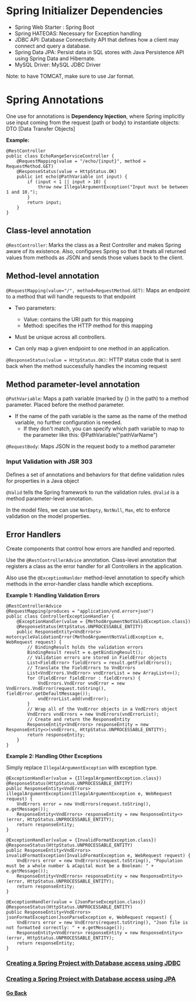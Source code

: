# Spring Initializer Dependencies

* Spring Web Starter : Spring Boot
* Spring HATEOAS: Necessary for Exception handling
* JDBC API: Database Connectivity API that defines how a client may connect and query a database.
* Spring Data JPA: Persist data in SQL stores with Java Persistence API using Spring Data and Hibernate.
* MySQL Driver: MySQL JDBC Driver

Note: to have TOMCAT, make sure to use Jar format.	
	
# Spring Annotations

One use for annotations is **Dependency Injection**, where Spring implicitly use input coming from the request (path or body) to instantiate objects: DTO [Data Transfer Objects] 

**Example:**

	@RestController
	public class EchoRangeServiceController {
		@RequestMapping(value = "/echo/{input}", method = RequestMethod.GET)
		@ResponseStatus(value = HttpStatus.OK)
		public int echo(@PathVariable int input) {
			if (input < 1 || input > 10) {
				throw new IllegalArgumentException("Input must be between 1 and 10.");
			}
			return input;
		}
	}

## Class-level annotation

`@RestController`: Marks the class as a Rest Controller and makes Spring aware of its existence. Also, configures Spring so that it treats all returned values from methods as JSON and sends those values back to the client.

## Method-level annotation

`@RequestMapping(value="/", method=RequestMethod.GET)`: Maps an endpoint to a method that will handle requests to that endpoint

* Two parameters:
	* Value: contains the URI path for this mapping
	* Method: specifies the HTTP method for this mapping

* Must be unique across all controllers.
* Can only map a given endpoint to one method in an application.

`@ResponseStatus(value = HttpStatus.OK)`: HTTP status code that is sent back when the method successfully handles the incoming request

## Method parameter-level annotation

`@PathVariable`: Maps a path variable (marked by {} in the path) to a method parameter. Placed before the method parameter.

* If the name of the path variable is the same as the name of the method variable, no further configuration is needed.
	* If they don't match, you can specify which path variable to map to the parameter like this: @PathVariable("pathVarName")

`@RequestBody`: Maps JSON in the request body to a method parameter

### Input Validation with JSR 303

Defines a set of annotations and behaviors for that define validation rules for properties in a Java object

`@Valid` tells the Spring framework to run the validation rules. `@Valid` is a method parameter-level annotation.

In the model files, we can use `NotEmpty`, `NotNull`, `Max`, etc to enforce validation on the model properties.

## Error Handlers

Create components that control how errors are handled and reported.

Use the `@RestControllerAdvice` annotation. Class-level annotation that registers a class as the error handler for all Controllers in the application.

Also use the `@ExceptionHanlder` method-level annotation to specify which methods in the error-handler class handle which exceptions.

**Example 1: Handling Validation Errors**

	@RestControllerAdvice
	@RequestMapping(produces = "application/vnd.error+json")
	public class ControllerExceptionHandler {
		@ExceptionHandler(value = {MethodArgumentNotValidException.class})
		@ResponseStatus(HttpStatus.UNPROCESSABLE_ENTITY)
		public ResponseEntity<VndErrors> motorcycleValidationError(MethodArgumentNotValidException e, WebRequest request) {
			// BindingResult holds the validation errors
			BindingResult result = e.getBindingResult();
			// Validation errors are stored in FieldError objects
			List<FieldError> fieldErrors = result.getFieldErrors();
			// Translate the FieldErrors to VndErrors
			List<VndErrors.VndError> vndErrorList = new ArrayList<>();
			for (FieldError fieldError : fieldErrors) {
				VndErrors.VndError vndError = new VndErrors.VndError(request.toString(), fieldError.getDefaultMessage());
				vndErrorList.add(vndError);
			}
			// Wrap all of the VndError objects in a VndErrors object
			VndErrors vndErrors = new VndErrors(vndErrorList);
			// Create and return the ResponseEntity
			ResponseEntity<VndErrors> responseEntity = new ResponseEntity<>(vndErrors, HttpStatus.UNPROCESSABLE_ENTITY);
			return responseEntity;
		}
	}

**Example 2: Handling Other Exceptions**

Simply replace `IllegalArgumentException` with exception type. 

    @ExceptionHandler(value = {IllegalArgumentException.class})
    @ResponseStatus(HttpStatus.UNPROCESSABLE_ENTITY)
    public ResponseEntity<VndErrors> illegalArgumentException(IllegalArgumentException e, WebRequest request) {
        VndErrors error = new VndErrors(request.toString(), e.getMessage());
        ResponseEntity<VndErrors> responseEntity = new ResponseEntity<>(error, HttpStatus.UNPROCESSABLE_ENTITY);
        return responseEntity;
    }
	
	@ExceptionHandler(value = {InvalidFormatException.class})
    @ResponseStatus(HttpStatus.UNPROCESSABLE_ENTITY)
    public ResponseEntity<VndErrors> invalidFormatException(InvalidFormatException e, WebRequest request) {
        VndErrors error = new VndErrors(request.toString(), "Population must be a whole number & aCapital must be a Boolean: " + e.getMessage());
        ResponseEntity<VndErrors> responseEntity = new ResponseEntity<>(error, HttpStatus.UNPROCESSABLE_ENTITY);
        return responseEntity;
    }

    @ExceptionHandler(value = {JsonParseException.class})
    @ResponseStatus(HttpStatus.UNPROCESSABLE_ENTITY)
    public ResponseEntity<VndErrors> jsonFormatException(JsonParseException e, WebRequest request) {
        VndErrors error = new VndErrors(request.toString(), "Json file is not formatted correctly: " + e.getMessage());
        ResponseEntity<VndErrors> responseEntity = new ResponseEntity<>(error, HttpStatus.UNPROCESSABLE_ENTITY);
        return responseEntity;
    }
	
### [Creating a Spring Project with Database access using JDBC](https://github.com/Ahmed3lmallah/Java-Portfolio/blob/master/SpringJDBC.md)

### [Creating a Spring Project with Database access using JPA](https://github.com/Ahmed3lmallah/Java-Portfolio/blob/master/SpringJPA.md)

#### [Go Back](https://github.com/Ahmed3lmallah/Java-Portfolio/blob/master/README.md)
